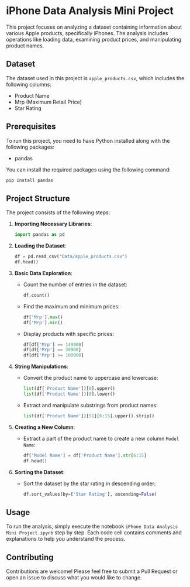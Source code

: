 
# iPhone Data Analysis Mini Project

This project focuses on analyzing a dataset containing information about various Apple products, specifically iPhones. The analysis includes operations like loading data, examining product prices, and manipulating product names.

## Dataset

The dataset used in this project is `apple_products.csv`, which includes the following columns:
- Product Name
- Mrp (Maximum Retail Price)
- Star Rating

## Prerequisites

To run this project, you need to have Python installed along with the following packages:
- pandas

You can install the required packages using the following command:
```bash
pip install pandas
```

## Project Structure

The project consists of the following steps:

1. **Importing Necessary Libraries**:
    ```python
    import pandas as pd
    ```

2. **Loading the Dataset**:
    ```python
    df = pd.read_csv("Data/apple_products.csv")
    df.head()
    ```

3. **Basic Data Exploration**:
    - Count the number of entries in the dataset:
        ```python
        df.count()
        ```

    - Find the maximum and minimum prices:
        ```python
        df['Mrp'].max()
        df['Mrp'].min()
        ```

    - Display products with specific prices:
        ```python
        df[df['Mrp'] == 149900]
        df[df['Mrp'] == 39900]
        df[df['Mrp'] >= 100000]
        ```

4. **String Manipulations**:
    - Convert the product name to uppercase and lowercase:
        ```python
        list(df['Product Name'])[0].upper()
        list(df['Product Name'])[0].lower()
        ```

    - Extract and manipulate substrings from product names:
        ```python
        list(df['Product Name'])[51][6:15].upper().strip()
        ```

5. **Creating a New Column**:
    - Extract a part of the product name to create a new column `Model Name`:
        ```python
        df['Model Name'] = df['Product Name'].str[6:15]
        df.head()
        ```

6. **Sorting the Dataset**:
    - Sort the dataset by the star rating in descending order:
        ```python
        df.sort_values(by=['Star Rating'], ascending=False)
        ```

## Usage

To run the analysis, simply execute the notebook `iPhone Data Analysis Mini Project.ipynb` step by step. Each code cell contains comments and explanations to help you understand the process.

## Contributing

Contributions are welcome! Please feel free to submit a Pull Request or open an issue to discuss what you would like to change.
